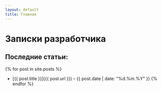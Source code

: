 ```yaml
---
layout: default
title: Главная
---
```


# Записки разработчика

## Последние статьи:
{% for post in site.posts %}
- [{{ post.title }}]({{ post.url }}) – {{ post.date | date: "%d.%m.%Y" }}
{% endfor %}